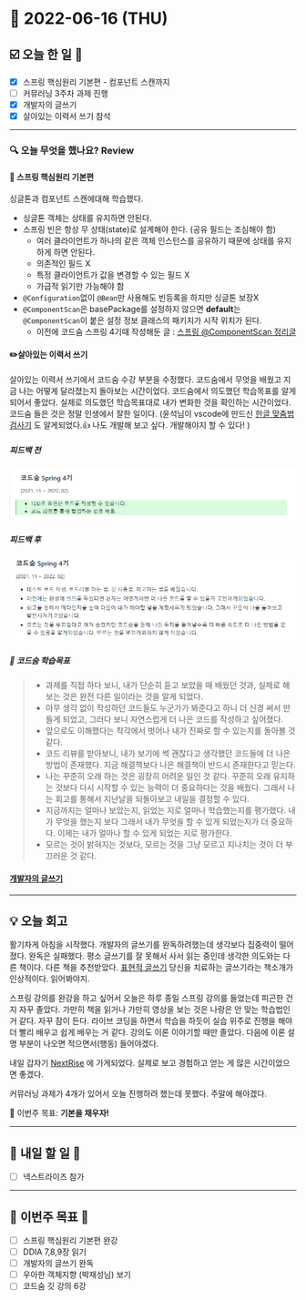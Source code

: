 # 📆 2022-06-16 (THU)
## ☑️ 오늘 한 일 📑
- [x] 스프링 핵심원리 기본편 - 컴포넌트 스캔까지  
- [ ] 커뮤러닝 3주차 과제 진행
- [x] 개발자의 글쓰기
- [x] 살아있는 이력서 쓰기 참석

***

### 🔍️ 오늘 무엇을 했나요? Review
#### 🌱 스프링 핵심원리 기본편
싱글톤과 컴포넌트 스캔에대해 학습했다. 
* 싱글톤 객체는 상태를 유지하면 안된다. 
* 스프링 빈은 항상 무 상태(state)로 설계해야 한다. (공유 필드는 조심해야 함)
    * 여러 클라이언트가 하나의 같은 객체 인스턴스를 공유하기 때문에 상태를 유지하게 하면 안된다. 
    * 의존적인 필드 X
    * 특정 클라이언트가 값을 변경할 수 있는 필드 X
    * 가급적 읽기만 가능해야 함
* `@Configuration`없이 `@Bean`만 사용해도 빈등록을 하지만 싱글톤 보장X
* `@ComponentScan`은 basePackage를 설정하지 않으면 **default**는 `@ComponentScan`이 붙은 설정 정보 클래스의 패키지가 시작 위치가 된다.
    * 이전에 코드숨 스프링 4기때 작성해둔 글 : [스프링 @ComponentScan 정리글](https://kyuwon53.github.io/%EA%B3%B5%EB%B6%80/%EC%8A%A4%ED%94%84%EB%A7%81/2021/12/26/Spring-@ComponentScan.html)

#### ✏️살아있는 이력서 쓰기
살아있는 이력서 쓰기에서 코드숨 수강 부분을 수정했다. 코드숨에서 무엇을 배웠고 지금 나는 어떻게 달라졌는지 돌아보는 시간이었다.
코드숨에서 의도했던 학습목표를 알게 되어서 좋았다. 실제로 의도했던 학습목표대로 내가 변화한 것을 확인하는 시간이었다. 
코드숨 들은 것은 정말 인생에서 잘한 일이다.
(윤석님이 vscode에 만드신 [한글 맞춤법 검사기](https://marketplace.visualstudio.com/items?itemName=Yunseok.korean-spell-checker-vs-code) 도 알게되었다.👍 나도 개발해 보고 싶다. 개발해야지 할 수 있다!  )

##### 피드백 전
![코드숨 피드백 전](/img/피드백전.png)
  
##### 피드백 후 
![코드숨 피드백 후](/img/피드백%20후.png)

##### 📌 코드숨 학습목표
> * 과제를 직접 하다 보니, 내가 단순히 듣고 보았을 때 배웠던 것과, 실제로 해보는 것은 완전 다른 일이라는 것을 알게 되었다.
> * 아무 생각 없이 작성하던 코드들도 누군가가 봐준다고 하니 더 신경 써서 만들게 되었고, 그러다 보니 자연스럽게 더 나은 코드를 작성하고 싶어졌다.
> * 앞으로도 이해했다는 착각에서 벗어나 내가 진짜로 할 수 있는지를 돌아볼 것 같다.
> * 코드 리뷰를 받아보니, 내가 보기에 썩 괜찮다고 생각했던 코드들에 더 나은 방법이 존재했다. 지금 해결책보다 나은 해결책이 반드시 존재한다고 믿는다.
> * 나는 꾸준히 오래 하는 것은 굉장히 어려운 일인 것 같다. 꾸준히 오래 유지하는 것보다 다시 시작할 수 있는 능력이 더 중요하다는 것을 배웠다. 그래서 나는 회고를 통해서 지난날을 되돌아보고 내일을 결정할 수 있다.
> * 지금까지는 얼마나 보았는지, 읽었는 지로 얼마나 학습했는지를 평가했다. 내가 무엇을 했는지 보다 그래서 내가 무엇을 할 수 있게 되었는지가 더 중요하다. 이제는 내가 얼마나 할 수 있게 되었는 지로 평가한다.
> * 모르는 것이 밝혀지는 것보다, 모르는 것을 그냥 모르고 지나치는 것이 더 부끄러운 것 같다.

#### [개발자의 글쓰기](https://kyuwon53.github.io/%EA%B3%B5%EB%B6%80/%EC%B1%85/2022/06/16/%EA%B0%9C%EB%B0%9C%EC%9E%90%EC%9D%98-%EA%B8%80%EC%93%B0%EA%B8%B0-4%EC%9E%A5.html) 

***

## 💡 오늘 회고
활기차게 아침을 시작했다. 개발자의 글쓰기를 완독하려했는데 생각보다 집중력이 떨어졌다. 완독은 실패했다. 평소 글쓰기를 잘 못해서 사서 읽는 중인데 생각한 의도와는 다른 책이다. 다른 책을 추천받았다. 
[표현적 글쓰기](http://www.yes24.com/Product/Goods/51092531) 당신을 치료하는 글쓰기라는 책소개가 인상적이다. 읽어봐야지.

스프링 강의를 완강을 하고 싶어서 오늘은 하루 종일 스프링 강의를 들었는데 피곤한 건지 자꾸 졸았다. 가만히 책을 읽거나 가만히 영상을 보는 것은 나랑은 안 맞는 학습법인 거 같다.
자꾸 잠이 든다. 라이브 코딩을 하면서 학습을 하듯이 실습 위주로 진행을 해야 더 빨리 배우고 쉽게 배우는 거 같다. 강의도 이론 이야기할 때만 졸았다. 
다음에 이론 설명 부분이 나오면 적으면서(행동) 들어야겠다.

내일 갑자기 [NextRise](https://nextrise.co.kr/ko) 에 가게되었다. 실제로 보고 경험하고 얻는 게 많은 시간이었으면 좋겠다.  

커뮤러닝 과제가 4개가 있어서 오늘 진행하려 했는데 못했다. 주말에 해야겠다. 


🎯 이번주 목표: **기본을 채우자!**

***

## 🎯 내일 할 일 🎯
- [ ] 넥스트라이즈 참가  

***

## 🏁 이번주 목표 🏁
- [ ] 스프링 핵심원리 기본편 완강
- [ ] DDIA 7,8,9장 읽기
- [ ] 개발자의 글쓰기 완독
- [ ] 우아한 객체지향 (박재성님) 보기
- [ ] 코드숨 깃 강의 6강 
